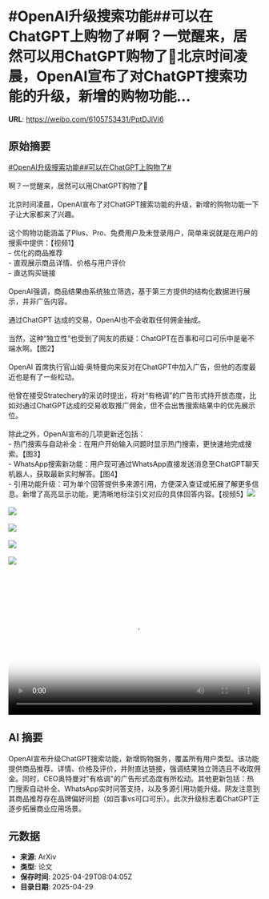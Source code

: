 # #OpenAI升级搜索功能##可以在ChatGPT上购物了#啊？一觉醒来，居然可以用ChatGPT购物了🤯北京时间凌晨，OpenAI宣布了对ChatGPT搜索功能的升级，新增的购物功能...

**URL**: https://weibo.com/6105753431/PptDJlVi6

## 原始摘要

<a href="https://m.weibo.cn/search?containerid=231522type%3D1%26t%3D10%26q%3D%23OpenAI%E5%8D%87%E7%BA%A7%E6%90%9C%E7%B4%A2%E5%8A%9F%E8%83%BD%23&amp;extparam=%23OpenAI%E5%8D%87%E7%BA%A7%E6%90%9C%E7%B4%A2%E5%8A%9F%E8%83%BD%23" data-hide=""><span class="surl-text">#OpenAI升级搜索功能#</span></a><a href="https://m.weibo.cn/search?containerid=231522type%3D1%26t%3D10%26q%3D%23%E5%8F%AF%E4%BB%A5%E5%9C%A8ChatGPT%E4%B8%8A%E8%B4%AD%E7%89%A9%E4%BA%86%23&amp;extparam=%23%E5%8F%AF%E4%BB%A5%E5%9C%A8ChatGPT%E4%B8%8A%E8%B4%AD%E7%89%A9%E4%BA%86%23" data-hide=""><span class="surl-text">#可以在ChatGPT上购物了#</span></a><br><br>啊？一觉醒来，居然可以用ChatGPT购物了🤯<br><br>北京时间凌晨，OpenAI宣布了对ChatGPT搜索功能的升级，新增的购物功能一下子让大家都来了兴趣。<br><br>这个购物功能涵盖了Plus、Pro、免费用户及未登录用户，简单来说就是在用户的搜索中提供：【视频1】<br>- 优化的商品推荐<br>- 直观展示商品详情、价格与用户评价<br>- 直达购买链接<br><br>OpenAI强调，商品结果由系统独立筛选，基于第三方提供的结构化数据进行展示，并非广告内容。<br><br>通过ChatGPT 达成的交易，OpenAI也不会收取任何佣金抽成。<br><br>当然，这种“独立性”也受到了网友的质疑：ChatGPT在百事和可口可乐中是毫不端水啊。【图2】<br><br>OpenAI 首席执行官山姆·奥特曼向来反对在ChatGPT中加入广告，但他的态度最近也是有了一些松动。<br><br>他曾在接受Stratechery的采访时提出，将对“有格调”的广告形式持开放态度，比如对通过ChatGPT达成的交易收取推广佣金，但不会出售搜索结果中的优先展示位。<br><br>除此之外，OpenAI宣布的几项更新还包括：<br>- 热门搜索与自动补全：在用户开始输入问题时显示热门搜索，更快速地完成搜索。【图3】<br>- WhatsApp搜索新功能：用户现可通过WhatsApp直接发送消息至ChatGPT聊天机器人，获取最新实时解答。【图4】<br>- 引用功能升级：可为单个回答提供多来源引用，方便深入查证或拓展了解更多信息。新增了高亮显示功能，更清晰地标注引文对应的具体回答内容。【视频5】<img style="" src="https://tvax1.sinaimg.cn/large/006Fd7o3ly1i0xhrv6pa0j30zk0k0mx3.jpg" referrerpolicy="no-referrer"><br><br><img style="" src="https://tvax4.sinaimg.cn/large/006Fd7o3gy1i0xhodq0xxj318u14sn1q.jpg" referrerpolicy="no-referrer"><br><br><img style="" src="https://tvax2.sinaimg.cn/large/006Fd7o3gy1i0xhpo7obbj32yo1o0tef.jpg" referrerpolicy="no-referrer"><br><br><img style="" src="https://tvax1.sinaimg.cn/large/006Fd7o3gy1i0xhpri3e4j32yo1o0akd.jpg" referrerpolicy="no-referrer"><br><br><img style="" src="https://tvax4.sinaimg.cn/large/006Fd7o3ly1i0xhrvrwvyj31hc0u074c.jpg" referrerpolicy="no-referrer"><br><br><br clear="both"><div style="clear: both"></div><video controls="controls" poster="https://tvax3.sinaimg.cn/orj480/006Fd7o3ly1i0xhrv98xkj30zk0k0mx3.jpg" style="width: 100%"><source src="https://f.video.weibocdn.com/o0/U6DD4muVlx08nQziLOfe010412006cLX0E010.mp4?label=mp4_720p&amp;template=1280x720.25.0&amp;ori=0&amp;ps=1CwnkDw1GXwCQx&amp;Expires=1745917203&amp;ssig=L5tAkMi5fI&amp;KID=unistore,video"><source src="https://f.video.weibocdn.com/o0/UIYuDADMlx08nQzipk9G010412002IlD0E010.mp4?label=mp4_hd&amp;template=852x480.25.0&amp;ori=0&amp;ps=1CwnkDw1GXwCQx&amp;Expires=1745917203&amp;ssig=4ukyNoUBWB&amp;KID=unistore,video"><source src="https://f.video.weibocdn.com/o0/gGFFmNPelx08nQziuJDi010412001C4U0E010.mp4?label=mp4_ld&amp;template=640x360.25.0&amp;ori=0&amp;ps=1CwnkDw1GXwCQx&amp;Expires=1745917203&amp;ssig=g5IhcW4WLn&amp;KID=unistore,video"><p>视频无法显示，请前往<a href="https://video.weibo.com/show?fid=1034%3A5160720481058865" target="_blank" rel="noopener noreferrer">微博视频</a>观看。</p></video>

## AI 摘要

OpenAI宣布升级ChatGPT搜索功能，新增购物服务，覆盖所有用户类型。该功能提供商品推荐、详情、价格及评价，并附直达链接，强调结果独立筛选且不收取佣金。同时，CEO奥特曼对"有格调"的广告形式态度有所松动。其他更新包括：热门搜索自动补全、WhatsApp实时问答支持，以及多源引用功能升级。网友注意到其商品推荐存在品牌偏好问题（如百事vs可口可乐）。此次升级标志着ChatGPT正逐步拓展商业应用场景。

## 元数据

- **来源**: ArXiv
- **类型**: 论文
- **保存时间**: 2025-04-29T08:04:05Z
- **目录日期**: 2025-04-29
